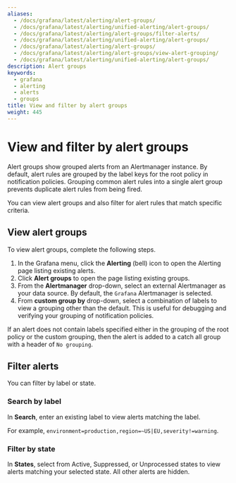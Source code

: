 ```yaml
---
aliases:
  - /docs/grafana/latest/alerting/alert-groups/
  - /docs/grafana/latest/alerting/unified-alerting/alert-groups/
  - /docs/grafana/latest/alerting/alert-groups/filter-alerts/
  - /docs/grafana/latest/alerting/unified-alerting/alert-groups/
  - /docs/grafana/latest/alerting/alert-groups/
  - /docs/grafana/latest/alerting/alert-groups/view-alert-grouping/
  - /docs/grafana/latest/alerting/unified-alerting/alert-groups/
description: Alert groups
keywords:
  - grafana
  - alerting
  - alerts
  - groups
title: View and filter by alert groups
weight: 445
---
```


# View and filter by alert groups

Alert groups show grouped alerts from an Alertmanager instance. By default, alert rules are grouped by the label keys for the root policy in notification policies. Grouping common alert rules into a single alert group prevents duplicate alert rules from being fired.

You can view alert groups and also filter for alert rules that match specific criteria.

## View alert groups

To view alert groups, complete the following steps.

1. In the Grafana menu, click the **Alerting** (bell) icon to open the Alerting page listing existing alerts.
1. Click **Alert groups** to open the page listing existing groups.
1. From the **Alertmanager** drop-down, select an external Alertmanager as your data source. By default, the `Grafana` Alertmanager is selected.
1. From **custom group by** drop-down, select a combination of labels to view a grouping other than the default. This is useful for debugging and verifying your grouping of notification policies.

If an alert does not contain labels specified either in the grouping of the root policy or the custom grouping, then the alert is added to a catch all group with a header of `No grouping`.

## Filter alerts

You can filter by label or state.

### Search by label

In **Search**, enter an existing label to view alerts matching the label.

For example, `environment=production,region=~US|EU,severity!=warning`.

### Filter by state

In **States**, select from Active, Suppressed, or Unprocessed states to view alerts matching your selected state. All other alerts are hidden.
